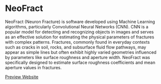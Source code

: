 # NeoFract
NeoFract (Neuron Fracture) is software developed using Machine Learning algorithms, particularly Convolutional Neural Networks (CNN). CNN is a popular model for detecting and recognizing objects in images and serves as an effective solution for estimating the physical parameters of fractures with complex patterns. Fractures, commonly found in everyday contexts such as cracks in soil, rocks, and subsurface fluid flow pathways, may appear as simple lines but often exhibit highly varied geometries influenced by parameters like surface roughness and aperture width. NeoFract was specifically designed to estimate surface roughness coefficients and mean aperture values in fractures.

[Preview Website]([https://example.com](https://grid.unpad.ac.id/~neofract/))
